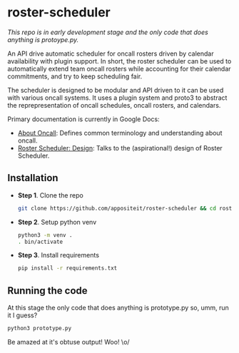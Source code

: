 # roster-scheduler
*This repo is in early development stage and the only code that does anything is protoype.py.*

An API drive automatic scheduler for oncall rosters driven by calendar availability with plugin support. In short, the roster scheduler can be used to automatically extend team oncall rosters while accounting for their calendar commitments, and try to keep scheduling fair.

The scheduler is designed to be modular and API driven to it can be used with various oncall systems. It uses a plugin system and proto3 to abstract the reprepresentation of oncall schedules, oncall rosters, and calendars.


Primary documentation is currently in Google Docs:
  * [About Oncall](https://docs.google.com/document/d/1SUsvL6WDW4biHvgOXOQ2mAizNZH3fHxX-fPDVGVqPzA/edit): Defines common terminology and understanding about oncall.
  * [Roster Scheduler: Design](https://docs.google.com/document/d/1AMKQMk0FwxEhip2SAQ6koP641tM7PdnRlvyfDwEhS64/edit#heading=h.1xxcmzzihtwz): Talks to the (aspirational!) design of Roster Scheduler.

## Installation

- **Step 1**. Clone the repo
   ```sh
   git clone https://github.com/appositeit/roster-scheduler && cd roster-scheduler
    ```
- **Step 2**. Setup python venv
  ```sh
  python3 -m venv .
  . bin/activate
  ```
- **Step 3**. Install requirements
    ```sh
    pip install -r requirements.txt
    ```
## Running the code

At this stage the only code that does anything is prototype.py so, umm, run it I guess?
```sh
python3 prototype.py
```

Be amazed at it's obtuse output! Woo! \o/
